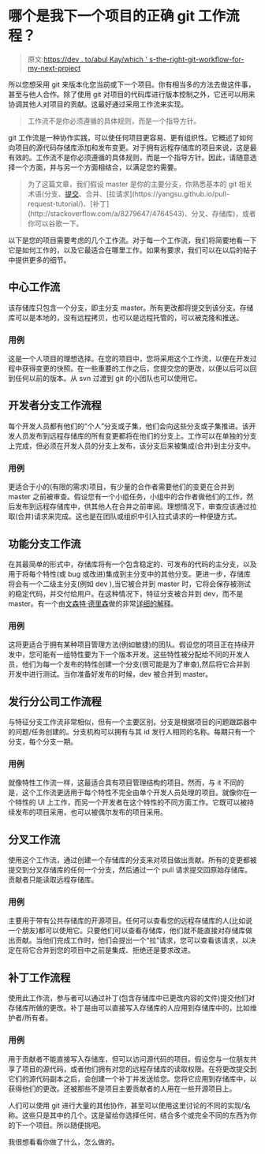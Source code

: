 # 哪个是我下一个项目的正确 git 工作流程？

> 原文:[https://dev . to/abul Kay/which ' s-the-right-git-workflow-for-my-next-project](https://dev.to/abulkay/whichs-the-right-git-workflow-for-my-next-project)

所以您想采用 git 来版本化您当前或下一个项目。你有相当多的方法去做这件事，甚至与他人合作。除了使用 git 对项目的代码库进行版本控制之外，它还可以用来协调其他人对项目的贡献。这最好通过采用工作流来实现。

> 工作流不是你必须遵循的具体规则，而是一个指导方针。

git 工作流是一种协作实践，可以使任何项目更容易、更有组织性。它概述了如何向项目的源代码存储库添加和发布变更。对于拥有远程存储库的项目来说，这是最有效的。工作流不是你必须遵循的具体规则，而是一个指导方针。因此，请随意选择一个方面，并与另一个方面相结合，以满足您的需要。

> 为了这篇文章，我们假设 master 是你的主要分支，你熟悉基本的 git 相关术语(分支、[提交](https://en.wikipedia.org/wiki/Commit_(version_control))、合并、[拉请求](https://yangsu.github.io/pull-request-tutorial/)、[补丁](http://stackoverflow.com/a/8279647/4764543)、分叉、存储库)，或者你可以谷歌一下。

以下是您的项目需要考虑的几个工作流。对于每一个工作流，我们将简要地看一下它是如何工作的，以及它最适合在哪里工作。如果有要求，我们可以在以后的帖子中提供更多的细节。

## 中心工作流

该存储库只包含一个分支，即主分支 master。所有更改都将提交到该分支。存储库可以是本地的，没有远程拷贝，也可以是远程托管的，可以被克隆和推送。

### 用例

这是一个人项目的理想选择。在您的项目中，您将采用这个工作流，以便在开发过程中获得变更的快照。在一些重要的工作之后，您提交您的更改，以便以后可以回到任何以前的版本。从 svn 过渡到 git 的小团队也可以使用它。

## 开发者分支工作流程

每个开发人员都有他们的“个人”分支或子集，他们会向这些分支或子集推进。该开发人员发布到远程存储库的所有变更都将在他们的分支上。工作可以在单独的分支上完成，但必须在开发人员的分支上发布，该分支后来被集成(合并)到主分支中。

### 用例

更适合于小的(有限的需求)项目，有少量的合作者需要他们的变更在合并到 master 之前被审查。假设您有一个小组任务，小组中的合作者做他们的工作，然后发布到远程存储库中，供其他人在合并之前审阅。理想情况下，审查应该通过拉取(合并)请求来完成。这也是在团队或组织中引入拉式请求的一种便捷方式。

## 功能分支工作流

在其最简单的形式中，存储库将有一个包含稳定的、可发布的代码的主分支，以及用于将每个特性(或 bug 或改进)集成到主分支中的其他分支。更进一步，存储库将会有一个二级主分支(例如 dev ),当它被合并到 master 时，它将会保存被测试的稳定代码，并交付给用户。在这种情况下，特征分支被合并到 dev，而不是 master。有一个由[文森特·德里森](https://twitter.com/nvie)做的非常[详细的解释](http://nvie.com/posts/a-successful-git-branching-model/)。

### 用例

这将更适合于拥有某种项目管理方法(例如敏捷)的团队。假设您的项目正在持续开发中，您可能有一组特性要为下一个版本开发。这些特性被分配给不同的开发人员，他们为每一个发布的特性创建一个分支(很可能是为了审查),然后将它合并到开发中进行测试。当你准备好发布的时候，dev 被合并到 master。

## 发行分公司工作流程

与特征分支工作流非常相似，但有一个主要区别。分支是根据项目的问题跟踪器中的问题/任务创建的。分支机构可以拥有与其 id 发行人相同的名称。每期只有一个分支，每个分支一期。

### 用例

就像特性工作流一样，这最适合具有项目管理结构的项目。然而，与 it 不同的是，这个工作流更适用于每个特性不完全由单个开发人员处理的项目。就像你在一个特性的 UI 上工作，而另一个开发者在这个特性的不同方面工作。它既可以被持续发布的项目采用，也可以被偶尔发布的项目采用。

## 分叉工作流

使用这个工作流，通过创建一个存储库的分支来对项目做出贡献。所有的变更都被提交到分叉存储库的任何一个分支，然后通过一个 pull 请求提交回原始存储库。贡献者只能读取远程存储库。

### 用例

主要用于带有公共存储库的开源项目。任何可以查看您的远程存储库的人(比如说一个朋友)都可以使用它。只要他们可以查看存储库，他们就不能直接对存储库做出贡献。当他们完成工作时，他们会提出一个“拉”请求，您可以查看该请求，以决定在将它合并到您的项目中之前是集成、拒绝还是要求改进。

## 补丁工作流程

使用此工作流，参与者可以通过补丁(包含存储库中已更改内容的文件)提交他们对存储库所做的更改。补丁是由可以直接写入存储库的人应用到存储库中的，比如维护者/所有者。

### 用例

用于贡献者不能直接写入存储库，但可以访问源代码的项目。假设您与一位朋友共享了项目的源代码，或者他们拥有对您的远程存储库的读取权限。在将更改提交到它们的源代码副本之后，会创建一个补丁并发送给您。您将它应用到存储库中，以获得他们的更改。还被那些不是项目主要贡献者的人用在一些开源项目上。

人们可以使用 git 进行大量的其他协作，甚至可以使用这里讨论的不同的实现/名称。这些只是其中的几个。这是留给你选择任何，结合多个或完全不同的东西为你的下一个项目。所以随便挑吧。

我很想看看你做了什么，怎么做的。